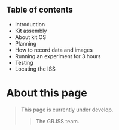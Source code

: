 ## Table of contents


- Introduction 
- Kit assembly 
- About kit OS
- Planning 
- How to record data and images
- Running an experiment for 3 hours
- Testing 
- Locating the ISS


# About this page
> This page is currently under develop.
>> The GR.ISS team.
